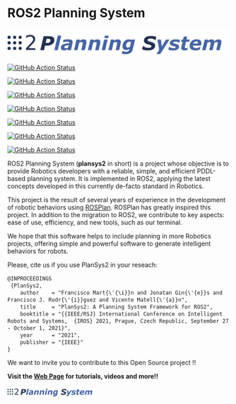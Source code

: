 # ROS2 Planning System

![PlanSys2 Logo](/plansys2_docs/plansys2_logo.png)

[![GitHub Action
Status](https://github.com/PlanSys2/ros2_planning_system/workflows/rolling/badge.svg)](https://github.com/PlanSys2/ros2_planning_system)

[![GitHub Action
Status](https://github.com/PlanSys2/ros2_planning_system/workflows/kilted-devel/badge.svg)](https://github.com/PlanSys2/ros2_planning_system)

[![GitHub Action
Status](https://github.com/PlanSys2/ros2_planning_system/workflows/jazzy-devel/badge.svg)](https://github.com/PlanSys2/ros2_planning_system)

[![GitHub Action
Status](https://github.com/PlanSys2/ros2_planning_system/workflows/iron-devel/badge.svg)](https://github.com/PlanSys2/ros2_planning_system)

[![GitHub Action
Status](https://github.com/PlanSys2/ros2_planning_system/workflows/humble-devel/badge.svg)](https://github.com/PlanSys2/ros2_planning_system)

[![GitHub Action
Status](https://github.com/PlanSys2/ros2_planning_system/workflows/galactic-devel/badge.svg)](https://github.com/PlanSys2/ros2_planning_system)

[![GitHub Action
Status](https://github.com/PlanSys2/ros2_planning_system/actions/workflows/foxy-devel.yaml/badge.svg)](https://github.com/PlanSys2/ros2_planning_system/actions/workflows/foxy-devel.yaml)

ROS2 Planning System (**plansys2** in short) is a project whose objective is to provide Robotics developers with a reliable, simple, and efficient PDDL-based planning system. It is implemented in ROS2, applying the latest concepts developed in this currently de-facto standard in Robotics.

This project is the result of several years of experience in the development of robotic behaviors using [ROSPlan](https://github.com/KCL-Planning/ROSPlan). ROSPlan has greatly inspired this project. In addition to the migration to ROS2, we contribute to key aspects: ease of use, efficiency, and new tools, such as our terminal.

We hope that this software helps to include planning in more Robotics projects, offering simple and powerful software to generate intelligent behaviors for robots.

Please, cite us if you use PlanSys2 in your reseach:

``` 
@INPROCEEDINGS
 {PlanSys2,
    author    = "Francisco Mart{\'{\i}}n and Jonatan Gin{\'{e}}s and Francisco J. Rodr{\'{i}}guez and Vicente Matell{\'{a}}n",
    title     = "PlanSys2: A Planning System Framework for ROS2",
    booktitle = "{{IEEE/RSJ} International Conference on Intelligent Robots and Systems,  {IROS} 2021, Prague, Czech Republic, September 27 - October 1, 2021}",
    year      = "2021",
    publisher = "{IEEE}"
}
```

We want to invite you to contribute to this Open Source project !!


**Visit the [Web Page](https://plansys2.github.io) for tutorials, videos and more!!**


<img src="plansys2_docs/plansys2_logo.png" alt="drawing" width="200"/>
